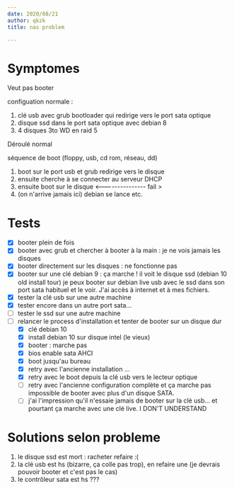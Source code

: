 ```yaml
---
date: 2020/08/21
author: qkzk
title: nas problem

---
```


# Symptomes

Veut pas booter

configuation normale :

1. clé usb avec grub bootloader qui redirige vers le port sata optique
2. disque ssd dans le port sata optique avec debian 8
3. 4 disques 3to WD en raid 5

Déroulé normal

séquence de boot (floppy, usb, cd rom, réseau, dd)

1. boot sur le port usb et grub redirige vers le disque
2. ensuite cherche à se connecter au serveur DHCP 
3. ensuite boot sur le disque <--------------- fail >
4. (on n'arrive jamais ici) debian se lance etc.


# Tests

- [x] booter plein de fois
- [x] booter avec grub et chercher à booter à la main : je ne vois jamais les disques
- [x] booter directement sur les disques : ne fonctionne pas
- [x] booter sur une clé debian 9 : ça marche !
    il voit le disque ssd (debian 10 old install tour)
    je peux booter sur debian live usb avec le ssd dans son port sata habituel
    et le voir. J'ai accès à internet et à mes fichiers.
- [x] tester la clé usb sur une autre machine
- [x] tester encore dans un autre port sata...
- [ ] tester le ssd sur une autre machine
- [ ] relancer le process d'installation et tenter de booter sur un disque dur
    - [x] clé debian 10
    - [x] install debian 10 sur disque intel (le vieux)
    - [x] booter : marche pas
    - [x] bios enable sata AHCI
    - [x] boot jusqu'au bureau
    - [x] retry avec l'ancienne installation ...
    - [x] retry avec le boot depuis la clé usb vers le lecteur optique
    - [ ] retry avec l'ancienne configuration complète et ça marche pas
            impossible de booter avec plus d'un disque SATA.
    - [ ] j'ai l'impression qu'il n'essaie jamais de booter sur la clé usb...
        et pourtant ça marche avec une clé live. I DON'T UNDERSTAND

# Solutions selon probleme

1. le disque ssd est mort : racheter refaire :(
2. la clé usb est hs (bizarre, ça colle pas trop), en refaire une (je devrais pouvoir booter et c'est pas le cas)
3. le contrôleur sata est hs ???
